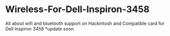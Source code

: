 # Wireless-For-Dell-Inspiron-3458
All about wifi and bluetooth support on Hackintosh and Compatible card for Dell Inspiron 3458
*update soon
